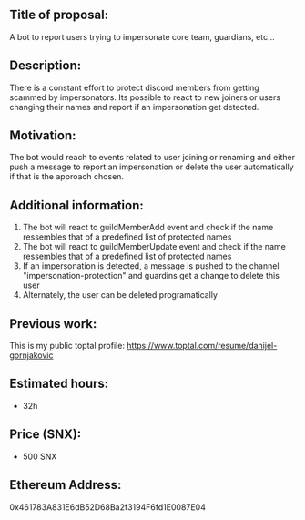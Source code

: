 ## Title of proposal: 
A bot to report users trying to impersonate core team, guardians, etc...

## Description: 
There is a constant effort to protect discord members from getting scammed by impersonators.
Its possible to react to new joiners or users changing their names and report if an impersonation get detected.

## Motivation: 
The bot would reach to events related to user joining or renaming and either push a message to report an impersonation or delete the user automatically if that is the approach chosen.

## Additional information: 
1. The bot will react  to guildMemberAdd event and check if the name ressembles that of a predefined list of protected names
2. The bot will react  to guildMemberUpdate event and check if the name ressembles that of a predefined list of protected names
3. If an impersonation is detected, a message is pushed to the channel "impersonation-protection" and guardins get a change to delete this user
4. Alternately, the user can be deleted programatically
## Previous work: 
This is my public toptal profile: https://www.toptal.com/resume/danijel-gornjakovic

## Estimated hours: 
- 32h


## Price (SNX): 
- 500 SNX
## Ethereum Address: 
0x461783A831E6dB52D68Ba2f3194F6fd1E0087E04 
